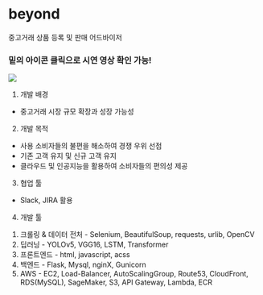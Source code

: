 # beyond
중고거래 상품 등록 및 판매 어드바이저

### 밑의 아이콘 클릭으로 시연 영상 확인 가능!
<img src="https://user-images.githubusercontent.com/120366485/231630308-f82f4cc2-304d-4cb9-adc9-6fea964269bb.mp4">

1. 개발 배경
  - 중고거래 시장 규모 확장과 성장 가능성
 
2. 개발 목적
  - 사용 소비자들의 불편을 해소하여 경쟁 우위 선점
  - 기존 고객 유지 및 신규 고객 유지
  - 클라우드 및 인공지능을 활용하여 소비자들의 편의성 제공

3. 협업 툴
  - Slack, JIRA 활용
 
4. 개발 툴
  1) 크롤링 & 데이터 전처
    - Selenium, BeautifulSoup, requests, urlib, OpenCV
  2) 딥러닝
    - YOLOv5, VGG16, LSTM, Transformer
  3) 프론트엔드
    - html, javascript, acss
  4) 백엔드
    - Flask, Mysql, nginX, Gunicorn
  5) AWS
    - EC2, Load-Balancer, AutoScalingGroup, Route53, CloudFront, RDS(MySQL), SageMaker, S3, API Gateway, Lambda, ECR
